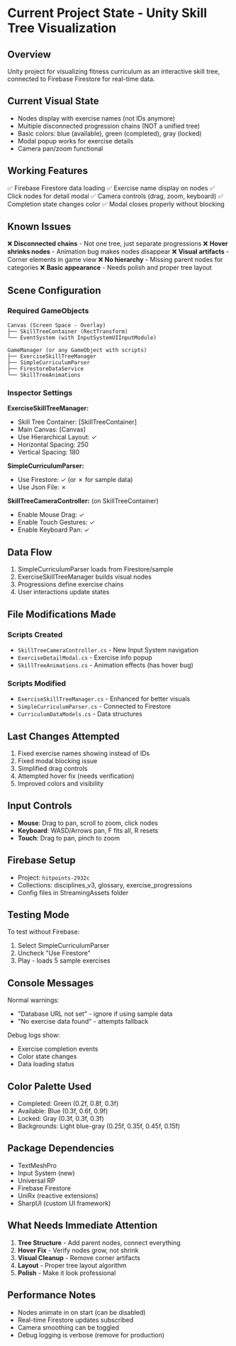 # Current Project State - Unity Skill Tree Visualization

## Overview
Unity project for visualizing fitness curriculum as an interactive skill tree, connected to Firebase Firestore for real-time data.

## Current Visual State
- Nodes display with exercise names (not IDs anymore)
- Multiple disconnected progression chains (NOT a unified tree)
- Basic colors: blue (available), green (completed), gray (locked)
- Modal popup works for exercise details
- Camera pan/zoom functional

## Working Features
✅ Firebase Firestore data loading
✅ Exercise name display on nodes
✅ Click nodes for detail modal
✅ Camera controls (drag, zoom, keyboard)
✅ Completion state changes color
✅ Modal closes properly without blocking

## Known Issues
❌ **Disconnected chains** - Not one tree, just separate progressions
❌ **Hover shrinks nodes** - Animation bug makes nodes disappear
❌ **Visual artifacts** - Corner elements in game view
❌ **No hierarchy** - Missing parent nodes for categories
❌ **Basic appearance** - Needs polish and proper tree layout

## Scene Configuration

### Required GameObjects
```
Canvas (Screen Space - Overlay)
├── SkillTreeContainer (RectTransform)
└── EventSystem (with InputSystemUIInputModule)

GameManager (or any GameObject with scripts)
├── ExerciseSkillTreeManager
├── SimpleCurriculumParser
├── FirestoreDataService
└── SkillTreeAnimations
```

### Inspector Settings

**ExerciseSkillTreeManager:**
- Skill Tree Container: [SkillTreeContainer]
- Main Canvas: [Canvas]
- Use Hierarchical Layout: ✓
- Horizontal Spacing: 250
- Vertical Spacing: 180

**SimpleCurriculumParser:**
- Use Firestore: ✓ (or ✗ for sample data)
- Use Json File: ✗

**SkillTreeCameraController:** (on SkillTreeContainer)
- Enable Mouse Drag: ✓
- Enable Touch Gestures: ✓
- Enable Keyboard Pan: ✓

## Data Flow
1. SimpleCurriculumParser loads from Firestore/sample
2. ExerciseSkillTreeManager builds visual nodes
3. Progressions define exercise chains
4. User interactions update states

## File Modifications Made

### Scripts Created
- `SkillTreeCameraController.cs` - New Input System navigation
- `ExerciseDetailModal.cs` - Exercise info popup
- `SkillTreeAnimations.cs` - Animation effects (has hover bug)

### Scripts Modified
- `ExerciseSkillTreeManager.cs` - Enhanced for better visuals
- `SimpleCurriculumParser.cs` - Connected to Firestore
- `CurriculumDataModels.cs` - Data structures

## Last Changes Attempted
1. Fixed exercise names showing instead of IDs
2. Fixed modal blocking issue
3. Simplified drag controls
4. Attempted hover fix (needs verification)
5. Improved colors and visibility

## Input Controls
- **Mouse**: Drag to pan, scroll to zoom, click nodes
- **Keyboard**: WASD/Arrows pan, F fits all, R resets
- **Touch**: Drag to pan, pinch to zoom

## Firebase Setup
- Project: `hitpoints-2932c`
- Collections: disciplines_v3, glossary, exercise_progressions
- Config files in StreamingAssets folder

## Testing Mode
To test without Firebase:
1. Select SimpleCurriculumParser
2. Uncheck "Use Firestore"
3. Play - loads 5 sample exercises

## Console Messages
Normal warnings:
- "Database URL not set" - ignore if using sample data
- "No exercise data found" - attempts fallback

Debug logs show:
- Exercise completion events
- Color state changes
- Data loading status

## Color Palette Used
- Completed: Green (0.2f, 0.8f, 0.3f)
- Available: Blue (0.3f, 0.6f, 0.9f)
- Locked: Gray (0.3f, 0.3f, 0.3f)
- Backgrounds: Light blue-gray (0.25f, 0.35f, 0.45f, 0.15f)

## Package Dependencies
- TextMeshPro
- Input System (new)
- Universal RP
- Firebase Firestore
- UniRx (reactive extensions)
- SharpUI (custom UI framework)

## What Needs Immediate Attention
1. **Tree Structure** - Add parent nodes, connect everything
2. **Hover Fix** - Verify nodes grow, not shrink
3. **Visual Cleanup** - Remove corner artifacts
4. **Layout** - Proper tree layout algorithm
5. **Polish** - Make it look professional

## Performance Notes
- Nodes animate in on start (can be disabled)
- Real-time Firestore updates subscribed
- Camera smoothing can be toggled
- Debug logging is verbose (remove for production)